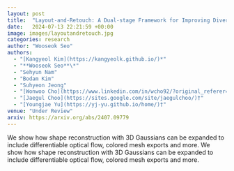 ```yaml
---
layout: post
title:  "Layout-and-Retouch: A Dual-stage Framework for Improving Diversity in Personalized Image Generation"
date:   2024-07-13 22:21:59 +00:00
image: images/layoutandretouch.jpg
categories: research
author: "Wooseok Seo"
authors:
  - "[Kangyeol Kim](https://kangyeolk.github.io/)*"
  - "**Wooseok Seo**\*"
  - "Sehyun Nam"
  - "Bodam Kim"
  - "Suhyeon Jeong"
  - "[Wonwoo Cho](https://www.linkedin.com/in/wcho92/?original_referer=https%3A%2F%2Fwww%2Egoogle%2Ecom%2F&originalSubdomain=kr)"
  - "[Jaegul Choo](https://sites.google.com/site/jaegulchoo/)†"
  - "[Youngjae Yu](https://yj-yu.github.io/home/)†"
venue: "Under Review"
arxiv: https://arxiv.org/abs/2407.09779
---
```

We show how shape reconstruction with 3D Gaussians can be expanded to include differentiable optical flow, colored mesh exports and more. 
We show how shape reconstruction with 3D Gaussians can be expanded to include differentiable optical flow, colored mesh exports and more. 